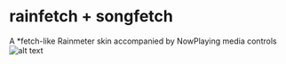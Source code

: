# rainfetch + songfetch
A *fetch-like Rainmeter skin accompanied by NowPlaying media controls
![alt text](https://i.imgur.com/2RjRWUM.png)
